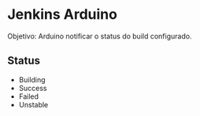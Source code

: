 # Jenkins Arduino

Objetivo: Arduino notificar o status do build configurado.

Status
----

- Building
- Success
- Failed
- Unstable
